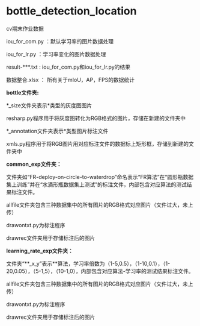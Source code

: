 # bottle_detection_location
cv期末作业数据


iou_for_com.py ：默认学习率的图片数据处理

iou_for_lr.py ：学习率变化的图片数据处理

result-\*\*\*.txt : iou_for_com.py和iou_for_lr.py的结果

数据整合.xlsx ： 所有关于mIoU，AP，FPS的数据统计



**bottle文件夹:**

  \*\_size文件夹表示\*类型的灰度图图片

  resharp.py程序用于将灰度图转化为RGB格式的图片，存储在新建的文件夹中

  \*\_annotation文件夹表示\*类型图片标注文件

  xmls.py程序用于将RGB图片用对应标注文件的数据标上矩形框，存储到新建的文件夹中



**common_exp文件夹：**

  文件夹如“FR-deploy-on-circle-to-waterdrop”命名表示“FR算法”在“圆形瓶数据集上训练”并在“水滴形瓶数据集上测试”的标注文件，内部包含对应算法的测试结果标注文件。

  allfile文件夹包含三种数据集中的所有图片的RGB格式对应图片（文件过大，未上传）

  drawontxt.py为标注程序

  drawrec文件夹用于存储标注后的图片



**learning_rate_exp文件夹：**

  文件夹“\*\*\_x\_y”表示\*\*算法，学习率倍数为（1-5,0.5），（1-10,0.1），（1-20,0.05），（5-1,5），（10-1,0），内部包含对应算法-学习率的测试结果标注文件。

  allfile文件夹包含三种数据集中的所有图片的RGB格式对应图片（文件过大，未上传）

  drawontxt.py为标注程序

  drawrec文件夹用于存储标注后的图片

